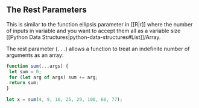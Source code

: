 

## The Rest Parameters

This is similar to the function ellipsis parameter in [[R|r]] where the number of inputs in variable and you want to accept them all as a variable size [[Python Data Structures|python-data-structures#List]]/Array.

The rest parameter (`...`) allows a function to treat an indefinite number of arguments as an array:

```js
function sum(...args) {  
 let sum = 0;  
 for (let arg of args) sum += arg;  
 return sum;  
}  
  
let x = sum(4, 9, 16, 25, 29, 100, 66, 77);
```
